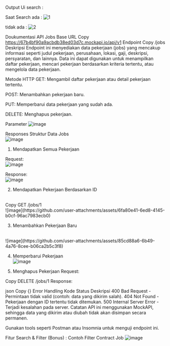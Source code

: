 Output Ui search : 

Saat Search ada : 
![1](https://github.com/user-attachments/assets/95c0ade5-e052-455c-bef4-e1dcc9fea8de)

tidak ada : 
![2](https://github.com/user-attachments/assets/3dbd5b6d-fdcf-4c52-a31e-8b5dafae3c4a)


Doukumentasi API Jobs
Base URL
Copy
https://67b4bf90a9acbdb38ed03d7c.mockapi.io/api/v1
Endpoint
Copy
/jobs
Deskripsi
Endpoint ini menyediakan data pekerjaan (jobs) yang mencakup informasi seperti judul pekerjaan, perusahaan, lokasi, gaji, deskripsi, persyaratan, dan lainnya. Data ini dapat digunakan untuk menampilkan daftar pekerjaan, mencari pekerjaan berdasarkan kriteria tertentu, atau mengelola data pekerjaan.

Metode HTTP
GET: Mengambil daftar pekerjaan atau detail pekerjaan tertentu.

POST: Menambahkan pekerjaan baru.

PUT: Memperbarui data pekerjaan yang sudah ada.

DELETE: Menghapus pekerjaan.

Parameter
![image](https://github.com/user-attachments/assets/d5fa7b38-bcdd-41bd-a7e3-1185a3c920e5)


Responses
Struktur Data Jobs
<br>
![image](https://github.com/user-attachments/assets/679ec3ce-86cb-47c1-a24c-16f0b7909ff3)



1. Mendapatkan Semua Pekerjaan
   
Request:
<br>
![image](https://github.com/user-attachments/assets/0582b396-6213-4d1a-a43e-2993fcd88edd)

Response:
<br>
![image](https://github.com/user-attachments/assets/1a41ac42-e0c7-4081-a93e-df113f9f9183)

2. Mendapatkan Pekerjaan Berdasarkan ID
<br>
Copy
GET /jobs/1
<br>
![image](https://github.com/user-attachments/assets/6fa80e41-6ed8-4145-b0cf-96ac7983ecb0)


3. Menambahkan Pekerjaan Baru

<br>
![image](https://github.com/user-attachments/assets/85cd88a6-6b49-4a76-8cee-b06ca2b5c3f8)


4. Memperbarui Pekerjaan
   <br>
![image](https://github.com/user-attachments/assets/53aaf3f5-175d-4be5-8da3-dfce04b21dbc)

6. Menghapus Pekerjaan
Request:

Copy
DELETE /jobs/1
Response:

json
Copy
{}
Error Handling
Kode Status	Deskripsi
400	Bad Request - Permintaan tidak valid (contoh: data yang dikirim salah).
404	Not Found - Pekerjaan dengan ID tertentu tidak ditemukan.
500	Internal Server Error - Terjadi kesalahan pada server.
Catatan
API ini menggunakan MockAPI, sehingga data yang dikirim atau diubah tidak akan disimpan secara permanen.

Gunakan tools seperti Postman atau Insomnia untuk menguji endpoint ini.



Fitur Search & Filter (Bonus) :
Contoh Filter Contract Job
![image](https://github.com/user-attachments/assets/be10eaff-4ed2-4e98-84a9-a89e2af950d4)

